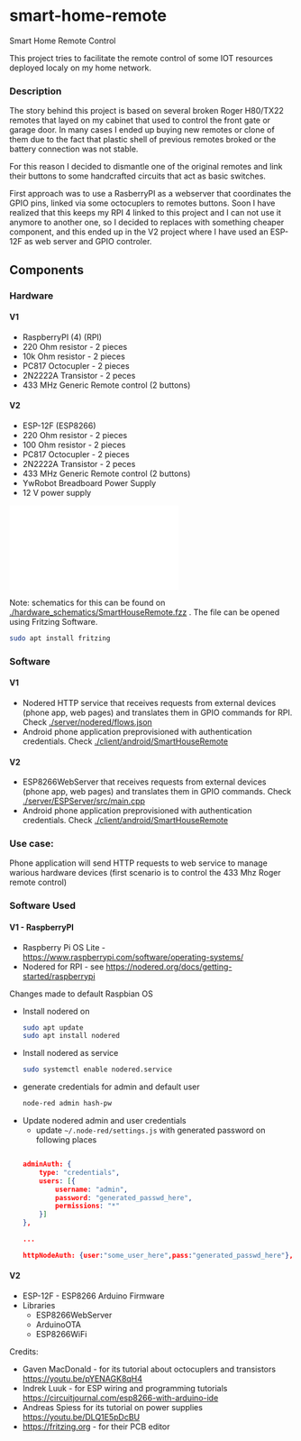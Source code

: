 # smart-home-remote
Smart Home Remote Control

This project tries to facilitate the remote control of some IOT resources deployed localy on my home network.

### Description

The story behind this project is based on several broken Roger H80/TX22 remotes that layed on my cabinet that used to control the front gate or garage door.
In many cases I ended up buying new remotes or clone of them due to the fact that plastic shell of previous remotes broked or the battery connection was not stable.

For this reason I decided to dismantle one of the original remotes and link their buttons to some handcrafted circuits that act as basic switches.

First approach was to use a RasberryPI as a webserver that coordinates the GPIO pins, linked via some octocuplers to remotes buttons. 
Soon I have realized that this keeps my RPI 4 linked to this project and I can not use it anymore to another one, so I decided to replaces with something cheaper component, and this ended up in the V2 project where I have used an ESP-12F as web server and GPIO controler.


## Components

### Hardware

#### V1
- RaspberryPI (4) (RPI)
- 220 Ohm resistor - 2 pieces
- 10k Ohm resistor - 2 pieces
- PC817 Octocupler  - 2 pieces
- 2N2222A Transistor - 2 peces
- 433 MHz Generic Remote control (2 buttons)

#### V2
- ESP-12F (ESP8266)
- 220 Ohm resistor - 2 pieces
- 100 Ohm resistor - 2 pieces
- PC817 Octocupler  - 2 pieces
- 2N2222A Transistor - 2 peces
- 433 MHz Generic Remote control (2 buttons)
- YwRobot Breadboard Power Supply
- 12 V power supply

![Images for final boards](./pictures/README.md)

Note: schematics for this can be found on [./hardware_schematics/SmartHouseRemote.fzz](./hardware_schematics/SmartHouseRemote.fzz) . The file can be opened using Fritzing Software. 
```bash
sudo apt install fritzing
``` 



### Software
#### V1
- Nodered HTTP service that receives requests from external devices (phone app, web pages) and translates them in GPIO commands for RPI. Check [ ./server/nodered/flows.json ](./server/nodered/flows.json)
- Android phone application preprovisioned with authentication credentials. Check [./client/android/SmartHouseRemote](./client/android/SmartHouseRemote)
#### V2
- ESP8266WebServer that receives requests from external devices (phone app, web pages) and translates them in GPIO commands. Check [ ./server/ESPServer/src/main.cpp ](./server/ESPServer/src/main.cpp)
- Android phone application preprovisioned with authentication credentials. Check [./client/android/SmartHouseRemote](./client/android/SmartHouseRemote)

 ### Use case:
Phone application will send HTTP requests to web service to manage warious hardware devices (first scenario is to control the 433 Mhz Roger remote control)


### Software Used
#### V1 - RaspberryPI
- Raspberry Pi OS Lite - https://www.raspberrypi.com/software/operating-systems/
- Nodered for RPI - see https://nodered.org/docs/getting-started/raspberrypi

Changes made to default Raspbian OS
- Install nodered on
     ```bash
     sudo apt update
     sudo apt install nodered
     ```
- Install nodered as service
    ```bash
    sudo systemctl enable nodered.service
    ```
- generate credentials for admin and default user
    ```bash
    node-red admin hash-pw
    ```
- Update nodered admin and user credentials
   - update `~/.node-red/settings.js` with generated password on following places
    ```json

    adminAuth: {
        type: "credentials",
        users: [{
            username: "admin",
            password: "generated_passwd_here",
            permissions: "*"
        }]
    },    

    ...

    httpNodeAuth: {user:"some_user_here",pass:"generated_passwd_here"},

    ```

#### V2
- ESP-12F - ESP8266 Arduino Firmware
- Libraries
    - ESP8266WebServer
    - ArduinoOTA
    - ESP8266WiFi

Credits:

- Gaven MacDonald - for its tutorial about octocuplers and transistors https://youtu.be/pYENAGK8qH4
- Indrek Luuk - for ESP wiring and programming tutorials https://circuitjournal.com/esp8266-with-arduino-ide
- Andreas Spiess for its tutorial on power supplies https://youtu.be/DLQ1E5pDcBU
- https://fritzing.org - for their PCB editor